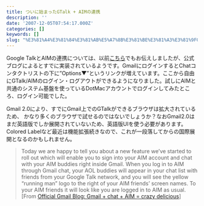 ```yaml
---
title: ついに始まったGTalk + AIMの連携
description: ''
date: '2007-12-05T07:54:17.000Z'
categories: []
keywords: []
slug: "%E3%81%A4%E3%81%84%E3%81%AB%E5%A7%8B%E3%81%BE%E3%81%A3%E3%81%9FGTalk+%2B+AIM%E3%81%AE%E9%80%A3%E6%90%BA"
---
```

Google TalkとAIMの連携については、以前[こちら](http://blog.qli.jp/2007/11/google_talkaim_1ad9.html)でもお伝えしましたが、公式ブログによるとすでに実装されているようです。GmailにログインするとChatコンタクトリストの下に”Options▼”というリンクが増えています。ここから自由にGTalk/AIMのログイン・ログアウトができるようになりました。試しにAIMと共通のシステム基盤を使っているDotMacアカウントでログインしてみたところ、ログイン可能でした。

Gmail 2.0により、すでにGmail上でのGTalkができるブラウザは拡大されているため、 かなり多くのブラウザで試せるのではないでしょうか？なおGmail2.0はまだ英語版でしか展開されていないため、英語版UIを使う必要があります。Colored Labelなど最近は機能拡張続きなので、これが一段落してからの国際展開となるのかもしれません。

> Today we are happy to tell you about a new feature we’ve started to roll out which will enable you to sign into your AIM account and chat with your AIM buddies right inside Gmail. When you log in to AIM through Gmail chat, your AOL buddies will appear in your chat list with friends from your Google Talk network, and you will see the yellow “running man” logo to the right of your AIM friends’ screen names. To your AIM friends it will look like you are logged in to AIM as usual. \[From [Official Gmail Blog: Gmail + chat + AIM = crazy delicious](http://gmailblog.blogspot.com/2007/12/gmail-chat-aim-crazy-delicious.html)\]
